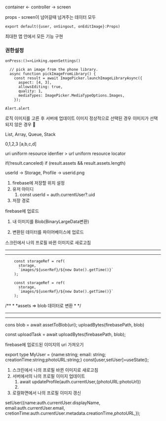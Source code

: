 ###

container <- controller -> screen


props - screen이 넘어갈때 넘겨주는 데이터 모두

``` tsx
export default({user, onSingout, onEditImage}:Props)

```

최대한 앱 안에서 모든 기능 구현

### 권한설정

``` tsx
onPress:()=>Linking.openSettings()

  // pick an image from the phone library.
  async function pickImageFromLibrary() {
    const result = await ImagePicker.launchImageLibraryAsync({
      aspect: [4, 3],
      allowsEditing: true,
      quality: 1,
      mediaTypes: ImagePicker.MediaTypeOptions.Images,
    });

Alert.alert
```




로직
이미지를 고른 후 서버에 업데이트
  이미지 정상적으로 선택된 경우
  이미지가 선택되지 않은 경우


List, Array, Queue, Stack

0,1,2,3
[a,b,c,d]


uri uniform resource idenfier > url uniform resource locator

if(!result.canceled) if (result.assets && result.assets.length)


userId -> Storage, Profile -> userid.png

1. firebase에 저장할 위치 설정
  1. 유저 아이디
     1. const userId = auth.currentUser?.uid
  3. 저장 경로


firebase에 업로드

1. 내 이미지를 Blob(BinaryLargeData변환)

2. 변환된 데이터를 파이어베이스에 업로드

스크린에서 나의 프로필 바뀐 이미지로 새로고침

---
---

``` tsx
    const storageRef = ref(
      storage,
      `images/${userRef}/${new Date().getTime()}`
    );
```

``` tsx
    const storageRef = ref(
      storage,
      `images/${userRef}/${new Date().getTime()}`
    );

```

/**
*
*assets => blob 데이터로 변환
*
*/

---
---


cons blob = await assetToBlob(uri);
uploadBytes(firebasePath, blob)

const uploadTask = await uploadBytes(firebasePath, blob);


firebase에 업로드된 이미지의 uri 가져오기


export type MyUser = {name:string; email: string; creationTime:string;photoURL:string;}
const[user,setUser]=useState<MyUser>();

1. 스크린에서 나의 프로필 바뀐 이미지로 새로고침
  1. 서버에서의 나의 프로필 이미지 업데이트
     1.  await updateProfile(auth.currentUser,{photoURL:photoUrl})
     2.  
  3. 로컬화면에서 나의 프로필 이미지 갱신

setUser({name:auth.currentUser.displayName, email:auth.currentUser.email, cretionTime:auth.currentUser.metadata.creationTime,photoURL,});





